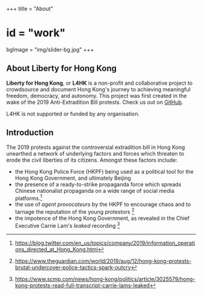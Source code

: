 +++
title = "About"
# id = "work"
bgImage = "img/slider-bg.jpg"
+++


## About Liberty for Hong Kong

**Liberty for Hong Kong**, or **L4HK** is a non-profit and collaborative project to crowdsource and document Hong Kong's journey to achieving meaningful freedom, democracy, and autonomy. This project was first created in the wake of the 2019 Anti-Extradition Bill protests. Check us out on [GitHub](https://github.com/liberty4hk/website).

L4HK is not supported or funded by any organisation. 

## Introduction

The 2019 protests against the controversial extradition bill in Hong Kong unearthed a network of underlying factors and forces which threaten to erode the civil liberties of its citizens. Amongst these factors include:

- the Hong Kong Police Force (HKPF) being used as a political tool for the Hong Kong Government, and ultimately Beijing
- the presence of a ready-to-strike propaganda force which spreads Chinese nationalist propaganda on a wide range of social media platforms.[^1]
- the use of _agent provocateurs_ by the HKPF to encourage chaos and to tarnage the reputation of the young protestors [^2]
- the impotence of the Hong Kong Government, as revealed in the Chief Executive Carrie Lam's _leaked_ recording [^3]

[^1]: https://blog.twitter.com/en_us/topics/company/2019/information_operations_directed_at_Hong_Kong.html
[^2]: https://www.theguardian.com/world/2019/aug/12/hong-kong-protests-brutal-undercover-police-tactics-spark-outcry
[^3]: https://www.scmp.com/news/hong-kong/politics/article/3025579/hong-kong-protests-read-full-transcript-carrie-lams-leaked
